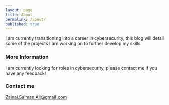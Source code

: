 ```yaml
---
layout: page
title: About
permalink: /about/
published: true
---
```


I am currently transitioning into a career in cybersecurity, this blog will detail some of the projects I am working on to further develop my skills.

### More Information

I am currently looking for roles in cybersecurity, please contact me if you have any feedback!

### Contact me

[Zainal.Salman.Ali@gmail.com](mailto:Zainal.Salman.Ali@gmail.com)
